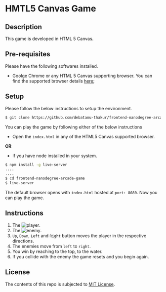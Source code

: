 # HMTL5 Canvas Game
## Description
This game is developed in HTML 5 Canvas.
## Pre-requisites
Please have the following softwares installed.
- Goolge Chrome or any HTML 5 Canvas supporting browser. You can find the supported browser details [here](http://caniuse.com/#search=canvas);

## Setup
Please follow the below instructions to setup the environment.
```sh
$ git clone https://github.com/debatanu-thakur/frontend-nanodegree-arcade-game.git

```
You can play the game by following either of the below instructions
- Open the `index.html` in any of the HTML5 Canvas supported browser.

**OR**
- If you have node installed in your system.
```sh
$ npm install -g live-server
....
....
$ cd frontend-nanodegree-arcade-game
$ live-server
```
The default browser opens with `index.html` hosted at `port: 8080`.
Now you can play the game.
## Instructions
1. The ![player](//github.com/debatanu-thakur/frontend-nanodegree-arcade-game/blob/master/images/char-boy.png).
2. The ![enemy](//github.com/debatanu-thakur/frontend-nanodegree-arcade-game/blob/master/images/enemy-bug.png).
3. `Up`, `Down`, `Left` and `Right` button moves the player in the respective directions.
4. The enemies move from `left` to `right`.
5. You win by reaching to the top, to the water.
6. If you collide with the enemy the game resets and you begin again.
## License
The contents of this repo is subjected to [MIT License](https://github.com/debatanu-thakur/license-store/blob/master/mit_license.txt).
